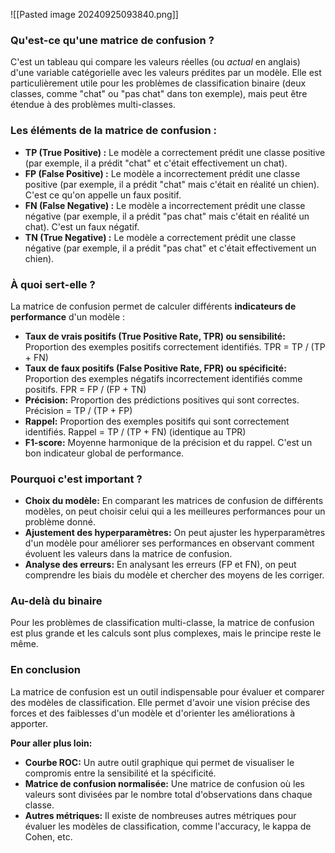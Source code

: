 ![[Pasted image 20240925093840.png]]
### Qu'est-ce qu'une matrice de confusion ?

C'est un tableau qui compare les valeurs réelles (ou _actual_ en anglais) d'une variable catégorielle avec les valeurs prédites par un modèle. Elle est particulièrement utile pour les problèmes de classification binaire (deux classes, comme "chat" ou "pas chat" dans ton exemple), mais peut être étendue à des problèmes multi-classes.

### Les éléments de la matrice de confusion :

- **TP (True Positive) :** Le modèle a correctement prédit une classe positive (par exemple, il a prédit "chat" et c'était effectivement un chat).
- **FP (False Positive) :** Le modèle a incorrectement prédit une classe positive (par exemple, il a prédit "chat" mais c'était en réalité un chien). C'est ce qu'on appelle un faux positif.
- **FN (False Negative) :** Le modèle a incorrectement prédit une classe négative (par exemple, il a prédit "pas chat" mais c'était en réalité un chat). C'est un faux négatif.
- **TN (True Negative) :** Le modèle a correctement prédit une classe négative (par exemple, il a prédit "pas chat" et c'était effectivement un chien).

### À quoi sert-elle ?

La matrice de confusion permet de calculer différents **indicateurs de performance** d'un modèle :

- **Taux de vrais positifs (True Positive Rate, TPR) ou sensibilité:** Proportion des exemples positifs correctement identifiés. TPR = TP / (TP + FN)
- **Taux de faux positifs (False Positive Rate, FPR) ou spécificité:** Proportion des exemples négatifs incorrectement identifiés comme positifs. FPR = FP / (FP + TN)
- **Précision:** Proportion des prédictions positives qui sont correctes. Précision = TP / (TP + FP)
- **Rappel:** Proportion des exemples positifs qui sont correctement identifiés. Rappel = TP / (TP + FN) (identique au TPR)
- **F1-score:** Moyenne harmonique de la précision et du rappel. C'est un bon indicateur global de performance.

### Pourquoi c'est important ?

- **Choix du modèle:** En comparant les matrices de confusion de différents modèles, on peut choisir celui qui a les meilleures performances pour un problème donné.
- **Ajustement des hyperparamètres:** On peut ajuster les hyperparamètres d'un modèle pour améliorer ses performances en observant comment évoluent les valeurs dans la matrice de confusion.
- **Analyse des erreurs:** En analysant les erreurs (FP et FN), on peut comprendre les biais du modèle et chercher des moyens de les corriger.

### Au-delà du binaire

Pour les problèmes de classification multi-classe, la matrice de confusion est plus grande et les calculs sont plus complexes, mais le principe reste le même.

### En conclusion

La matrice de confusion est un outil indispensable pour évaluer et comparer des modèles de classification. Elle permet d'avoir une vision précise des forces et des faiblesses d'un modèle et d'orienter les améliorations à apporter.

**Pour aller plus loin:**

- **Courbe ROC:** Un autre outil graphique qui permet de visualiser le compromis entre la sensibilité et la spécificité.
- **Matrice de confusion normalisée:** Une matrice de confusion où les valeurs sont divisées par le nombre total d'observations dans chaque classe.
- **Autres métriques:** Il existe de nombreuses autres métriques pour évaluer les modèles de classification, comme l'accuracy, le kappa de Cohen, etc.